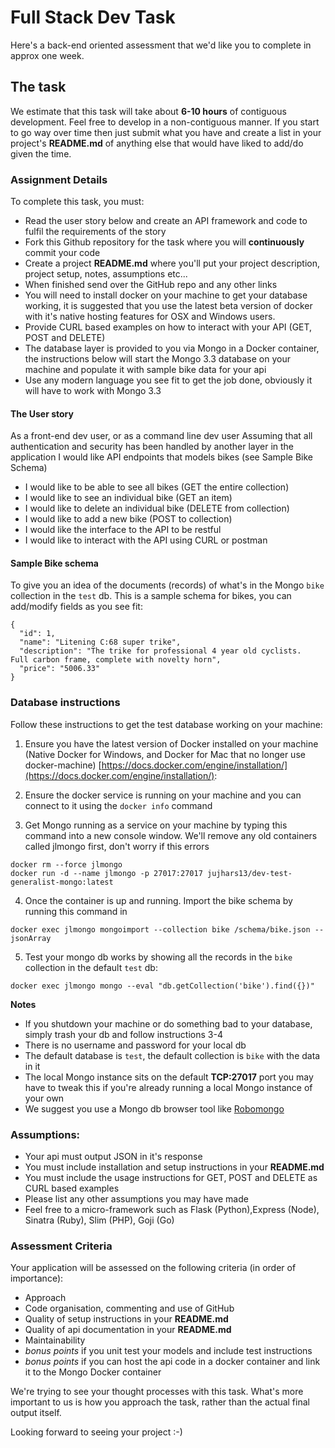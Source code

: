 # Full Stack Dev Task

Here's a back-end oriented assessment that we'd like you to complete in approx one week.

## The task
We estimate that this task will take about **6-10 hours** of contiguous development.  Feel free to develop in a non-contiguous manner.
If you start to go way over time then just submit what you have and create a list in your project's **README.md** of anything else that would have liked to add/do given the time.


### Assignment Details
To complete this task, you must:

- Read the user story below and create an API framework and code to fulfil the requirements of the story
- Fork this Github repository for the task where you will **continuously** commit your code
- Create a project **README.md** where you'll put your project description, project setup, notes, assumptions etc...
- When finished send over the GitHub repo and any other links
- You will need to install docker on your machine to get your database working, it is suggested that you use the latest beta version of docker with it's native hosting features for OSX and Windows users.
- Provide CURL based examples on how to interact with your API (GET, POST and DELETE)
- The database layer is provided to you via Mongo in a Docker container, the instructions below will start the Mongo 3.3 database on your machine and populate it with sample bike data for your api
- Use any modern language you see fit to get the job done, obviously it will have to work with Mongo 3.3

#### The User story
As a front-end dev user, or as a command line dev user
Assuming that all authentication and security has been handled by another layer in the application
I would like API endpoints that models bikes (see Sample Bike Schema)
- I would like to be able to see all bikes (GET the entire collection)
- I would like to see an individual bike (GET an item)
- I would like to delete an individual bike (DELETE from collection)
- I would like to add a new bike (POST to collection)
- I would like the interface to the API to be restful
- I would like to interact with the API using CURL or postman

#### Sample Bike schema
To give you an idea of the documents (records) of what's in the Mongo `bike` collection in the `test` db.  This is a sample schema for bikes, you can add/modify fields as you see fit:

```
{
  "id": 1,
  "name": "Litening C:68 super trike",
  "description": "The trike for professional 4 year old cyclists.  Full carbon frame, complete with novelty horn",
  "price": "5006.33"
}
```

### Database instructions

Follow these instructions to get the test database working on your machine:

1. Ensure you have the latest version of Docker installed on your machine (Native Docker for Windows, and Docker for Mac that no longer use docker-machine) [https://docs.docker.com/engine/installation/](https://docs.docker.com/engine/installation/):

2. Ensure the docker service is running on your machine and you can connect to it using the `docker info` command

3. Get Mongo running as a service on your machine by typing this command into a new console window.  We'll remove any old containers called jlmongo first, don't worry if this errors 
```
docker rm --force jlmongo
docker run -d --name jlmongo -p 27017:27017 jujhars13/dev-test-generalist-mongo:latest
```

4. Once the container is up and running. Import the bike schema by running this command in
```
docker exec jlmongo mongoimport --collection bike /schema/bike.json --jsonArray
```

5. Test your mongo db works by showing all the records in the `bike` collection in the default `test` db:
```
docker exec jlmongo mongo --eval "db.getCollection('bike').find({})"
```

**Notes**
- If you shutdown your machine or do something bad to your database, simply trash your db and follow instructions 3-4
- There is no username and password for your local db
- The default database is `test`, the default collection is `bike` with the data in it
- The local Mongo instance sits on the default **TCP:27017** port you may have to tweak this if you're already running a local Mongo instance of your own
- We suggest you use a Mongo db browser tool like [Robomongo](https://robomongo.org/)


### Assumptions:
- Your api must output JSON in it's response
- You must include installation and setup instructions in your **README.md**
- You must include the usage instructions for GET, POST and DELETE as CURL based examples
- Please list any other assumptions you may have made
- Feel free to a micro-framework such as Flask (Python),Express (Node), Sinatra (Ruby), Slim (PHP), Goji (Go)

### Assessment Criteria
Your application will be assessed on the following criteria (in order of importance):

- Approach
- Code organisation, commenting and use of GitHub
- Quality of setup instructions in your **README.md**
- Quality of api documentation in your **README.md**
- Maintainability
- *bonus points* if you unit test your models and include test instructions
- *bonus points* if you can host the api code in a docker container and link it to the Mongo Docker container

We're trying to see your thought processes with this task. What's more important to us is how you approach the task, rather than the actual final output itself.

Looking forward to seeing your project :-)
